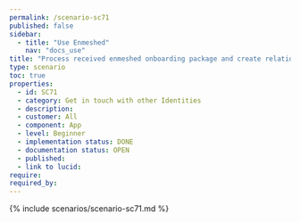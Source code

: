 ```yaml
---
permalink: /scenario-sc71
published: false
sidebar:
  - title: "Use Enmeshed"
    nav: "docs_use"
title: "Process received enmeshed onboarding package and create relationship"
type: scenario
toc: true
properties:
  - id: SC71
  - category: Get in touch with other Identities
  - description:
  - customer: All
  - component: App
  - level: Beginner
  - implementation status: DONE
  - documentation status: OPEN
  - published:
  - link to lucid:
require:
required_by:
---
```


{% include scenarios/scenario-sc71.md %}
